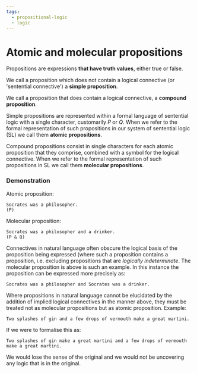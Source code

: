 ```yaml
---
tags:
  - propositional-logic
  - logic
---
```


# Atomic and molecular propositions

Propositions are expressions **that have truth values**, either true or false.

We call a proposition which does not contain a logical connective (or
'sentential connective') a **simple proposition**.

We call a proposition that does contain a logical connective, a **compound
proposition**.

Simple propositions are represented within a formal language of sentential logic
with a single character, customarily _P_ or _Q_. When we refer to the formal
representation of such propositions in our system of sentential logic (SL) we
call them **atomic propositions**.

Compound propositions consist in single characters for each atomic proposition
that they comprise, combined with a symbol for the logical connective. When we
refer to the formal representation of such propositions in SL we call them
**molecular propositions**.

### Demonstration

Atomic proposition:

```
Socrates was a philosopher.
(P)
```

Molecular proposition:

```
Socrates was a philosopher and a drinker.
(P & Q)
```

Connectives in natural language often obscure the logical basis of the
proposition being expressed (where such a proposition contains a proposition,
i.e. excluding propositions that are _logically indeterminate_. The molecular
proposition is above is such an example. In this instance the proposition can be
expressed more precisely as:

```
Socrates was a philosopher and Socrates was a drinker.
```

Where propositions in natural language cannot be elucidated by the addition of
implied logical connectives in the manner above, they must be treated not as
molecular propositions but as atomic proposition. Example:

```
Two splashes of gin and a few drops of vermouth make a great martini.
```

If we were to formalise this as:

```
Two splashes of gin make a great martini and a few drops of vermouth make a great martini.
```

We would lose the sense of the original and we would not be uncovering any logic
that is in the original.
